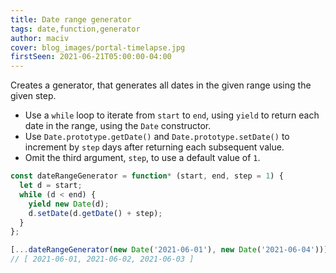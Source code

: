 ```yaml
---
title: Date range generator
tags: date,function,generator
author: maciv
cover: blog_images/portal-timelapse.jpg
firstSeen: 2021-06-21T05:00:00-04:00
---
```


Creates a generator, that generates all dates in the given range using the given step.

- Use a `while` loop to iterate from `start` to `end`, using `yield` to return each date in the range, using the `Date` constructor.
- Use `Date.prototype.getDate()` and `Date.prototype.setDate()` to increment by `step` days after returning each subsequent value.
- Omit the third argument, `step`, to use a default value of `1`.

```js
const dateRangeGenerator = function* (start, end, step = 1) {
  let d = start;
  while (d < end) {
    yield new Date(d);
    d.setDate(d.getDate() + step);
  }
};
```

```js
[...dateRangeGenerator(new Date('2021-06-01'), new Date('2021-06-04'))];
// [ 2021-06-01, 2021-06-02, 2021-06-03 ]
```
